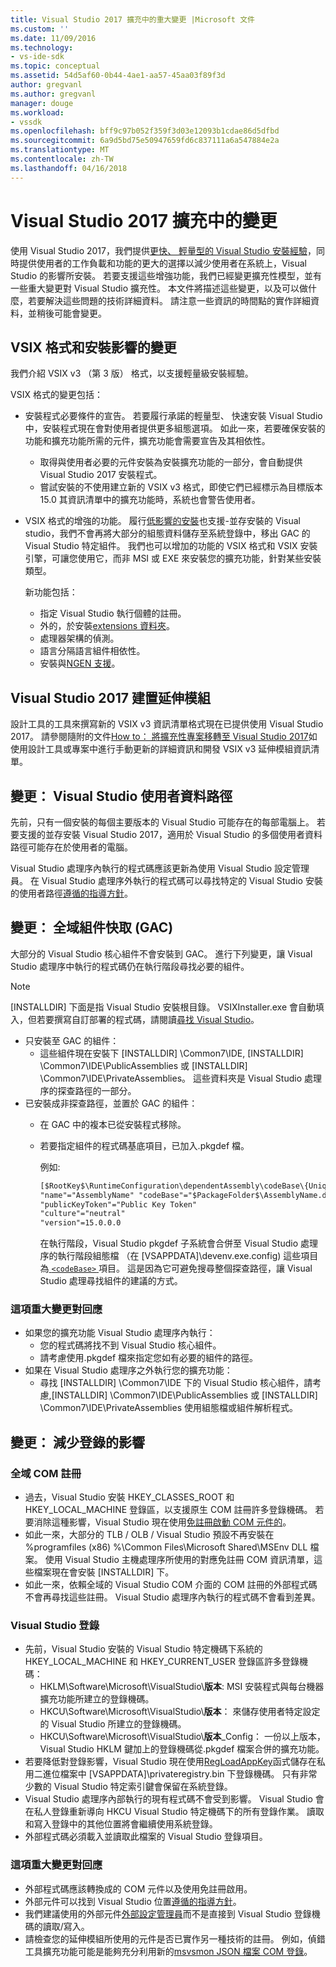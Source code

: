 ```yaml
---
title: Visual Studio 2017 擴充中的重大變更 |Microsoft 文件
ms.custom: ''
ms.date: 11/09/2016
ms.technology:
- vs-ide-sdk
ms.topic: conceptual
ms.assetid: 54d5af60-0b44-4ae1-aa57-45aa03f89f3d
author: gregvanl
ms.author: gregvanl
manager: douge
ms.workload:
- vssdk
ms.openlocfilehash: bff9c97b052f359f3d03e12093b1cdae86d5dfbd
ms.sourcegitcommit: 6a9d5bd75e50947659fd6c837111a6a547884e2a
ms.translationtype: MT
ms.contentlocale: zh-TW
ms.lasthandoff: 04/16/2018
---
```

# <a name="changes-in-visual-studio-2017-extensibility"></a>Visual Studio 2017 擴充中的變更

使用 Visual Studio 2017，我們提供[更快、 輕量型的 Visual Studio 安裝經驗](https://blogs.msdn.microsoft.com/visualstudio/2016/04/01/faster-leaner-visual-studio-installer)，同時提供使用者的工作負載和功能的更大的選擇以減少使用者在系統上，Visual Studio 的影響所安裝。 若要支援這些增強功能，我們已經變更擴充性模型，並有一些重大變更對 Visual Studio 擴充性。 本文件將描述這些變更，以及可以做什麼，若要解決這些問題的技術詳細資料。 請注意一些資訊的時間點的實作詳細資料，並稍後可能會變更。

## <a name="changes-affecting-vsix-format-and-installation"></a>VSIX 格式和安裝影響的變更

我們介紹 VSIX v3 （第 3 版） 格式，以支援輕量級安裝經驗。

VSIX 格式的變更包括：

* 安裝程式必要條件的宣告。 若要履行承諾的輕量型、 快速安裝 Visual Studio 中，安裝程式現在會對使用者提供更多組態選項。 如此一來，若要確保安裝的功能和擴充功能所需的元件，擴充功能會需要宣告及其相依性。
  * 取得與使用者必要的元件安裝為安裝擴充功能的一部分，會自動提供 Visual Studio 2017 安裝程式。
  * 嘗試安裝的不使用建立新的 VSIX v3 格式，即使它們已經標示為目標版本 15.0 其資訊清單中的擴充功能時，系統也會警告使用者。
* VSIX 格式的增強的功能。 履行[低影響的安裝](https://blogs.msdn.microsoft.com/visualstudio/2016/04/25/anatomy-of-a-low-impact-visual-studio-install)也支援-並存安裝的 Visual studio，我們不會再將大部分的組態資料儲存至系統登錄中，移出 GAC 的 Visual Studio 特定組件。 我們也可以增加的功能的 VSIX 格式和 VSIX 安裝引擎，可讓您使用它，而非 MSI 或 EXE 來安裝您的擴充功能，針對某些安裝類型。

  新功能包括：

  * 指定 Visual Studio 執行個體的註冊。
  * 外的，於安裝[extensions 資料夾](set-install-root.md)。
  * 處理器架構的偵測。
  * 語言分隔語言組件相依性。
  * 安裝與[NGEN 支援](ngen-support.md)。

## <a name="building-an-extension-for-visual-studio-2017"></a>Visual Studio 2017 建置延伸模組

設計工具的工具來撰寫新的 VSIX v3 資訊清單格式現在已提供使用 Visual Studio 2017。 請參閱隨附的文件[How to： 將擴充性專案移轉至 Visual Studio 2017](how-to-migrate-extensibility-projects-to-visual-studio-2017.md)如使用設計工具或專案中進行手動更新的詳細資訊和開發 VSIX v3 延伸模組資訊清單。

## <a name="change-visual-studio-user-data-path"></a>變更： Visual Studio 使用者資料路徑

先前，只有一個安裝的每個主要版本的 Visual Studio 可能存在的每部電腦上。 若要支援的並存安裝 Visual Studio 2017，適用於 Visual Studio 的多個使用者資料路徑可能存在於使用者的電腦。

Visual Studio 處理序內執行的程式碼應該更新為使用 Visual Studio 設定管理員。 在 Visual Studio 處理序外執行的程式碼可以尋找特定的 Visual Studio 安裝的使用者路徑[遵循的指導方針](locating-visual-studio.md)。

## <a name="change-global-assembly-cache-gac"></a>變更： 全域組件快取 (GAC)

大部分的 Visual Studio 核心組件不會安裝到 GAC。 進行下列變更，讓 Visual Studio 處理序中執行的程式碼仍在執行階段尋找必要的組件。

> [!NOTE]
> [INSTALLDIR] 下面是指 Visual Studio 安裝根目錄。 VSIXInstaller.exe 會自動填入，但若要撰寫自訂部署的程式碼，請閱讀[尋找 Visual Studio](locating-visual-studio.md)。

* 只安裝至 GAC 的組件：
  * 這些組件現在安裝下 [INSTALLDIR] \Common7\IDE\, [INSTALLDIR] \Common7\IDE\PublicAssemblies 或 [INSTALLDIR] \Common7\IDE\PrivateAssemblies。 這些資料夾是 Visual Studio 處理序的探查路徑的一部分。
* 已安裝成非探查路徑，並置於 GAC 的組件：
  * 在 GAC 中的複本已從安裝程式移除。
  * 若要指定組件的程式碼基底項目，已加入.pkgdef 檔。

    例如: 
    
    ```xml
    [$RootKey$\RuntimeConfiguration\dependentAssembly\codeBase\{UniqueGUID}]
    "name"="AssemblyName" "codeBase"="$PackageFolder$\AssemblyName.dll"
    "publicKeyToken"="Public Key Token"
    "culture"="neutral"
    "version"=15.0.0.0
    ```
    在執行階段，Visual Studio pkgdef 子系統會合併至 Visual Studio 處理序的執行階段組態檔 （在 [VSAPPDATA]\devenv.exe.config) 這些項目為[ `<codeBase>` ](https://msdn.microsoft.com/en-us/library/efs781xb(v=vs.110).aspx)項目。 這是因為它可避免搜尋整個探查路徑，讓 Visual Studio 處理尋找組件的建議的方式。

### <a name="reacting-to-this-breaking-change"></a>這項重大變更對回應

* 如果您的擴充功能 Visual Studio 處理序內執行：
  * 您的程式碼將找不到 Visual Studio 核心組件。
  * 請考慮使用.pkgdef 檔來指定您如有必要的組件的路徑。
* 如果在 Visual Studio 處理序之外執行您的擴充功能：
  * 尋找 [INSTALLDIR] \Common7\IDE 下的 Visual Studio 核心組件，請考慮\,[INSTALLDIR] \Common7\IDE\PublicAssemblies 或 [INSTALLDIR] \Common7\IDE\PrivateAssemblies 使用組態檔或組件解析程式。

## <a name="change-reduce-registry-impact"></a>變更： 減少登錄的影響

### <a name="global-com-registration"></a>全域 COM 註冊

* 過去，Visual Studio 安裝 HKEY_CLASSES_ROOT 和 HKEY_LOCAL_MACHINE 登錄區，以支援原生 COM 註冊許多登錄機碼。 若要消除這種影響，Visual Studio 現在使用[免註冊啟動 COM 元件的](https://msdn.microsoft.com/en-us/library/ms973913.aspx)。
* 如此一來，大部分的 TLB / OLB / Visual Studio 預設不再安裝在 %programfiles (x86) %\Common Files\Microsoft Shared\MSEnv DLL 檔案。 使用 Visual Studio 主機處理序所使用的對應免註冊 COM 資訊清單，這些檔案現在會安裝 [INSTALLDIR] 下。
* 如此一來，依賴全域的 Visual Studio COM 介面的 COM 註冊的外部程式碼不會再尋找這些註冊。 Visual Studio 處理序內執行的程式碼不會看到差異。

### <a name="visual-studio-registry"></a>Visual Studio 登錄

* 先前，Visual Studio 安裝的 Visual Studio 特定機碼下系統的 HKEY_LOCAL_MACHINE 和 HKEY_CURRENT_USER 登錄區許多登錄機碼：
  * HKLM\Software\Microsoft\VisualStudio\\**版本**: MSI 安裝程式與每台機器擴充功能所建立的登錄機碼。
  * HKCU\Software\Microsoft\VisualStudio\\**版本**： 來儲存使用者特定設定的 Visual Studio 所建立的登錄機碼。
  * HKCU\Software\Microsoft\VisualStudio\\**版本**_Config： 一份以上版本，Visual Studio HKLM 鍵加上的登錄機碼從.pkgdef 檔案合併的擴充功能。
* 若要降低對登錄影響，Visual Studio 現在使用[RegLoadAppKey](https://msdn.microsoft.com/en-us/library/windows/desktop/ms724886(v=vs.85).aspx)函式儲存在私用二進位檔案中 [VSAPPDATA]\privateregistry.bin 下登錄機碼。 只有非常少數的 Visual Studio 特定索引鍵會保留在系統登錄。
* Visual Studio 處理序內部執行的現有程式碼不會受到影響。 Visual Studio 會在私人登錄重新導向 HKCU Visual Studio 特定機碼下的所有登錄作業。 讀取和寫入登錄中的其他位置將會繼續使用系統登錄。
* 外部程式碼必須載入並讀取此檔案的 Visual Studio 登錄項目。

### <a name="reacting-to-this-breaking-change"></a>這項重大變更對回應

* 外部程式碼應該轉換成的 COM 元件以及使用免註冊啟用。
* 外部元件可以找到 Visual Studio 位置[遵循的指導方針](https://blogs.msdn.microsoft.com/heaths/2016/09/15/changes-to-visual-studio-15-setup)。
* 我們建議使用的外部元件[外部設定管理員](https://msdn.microsoft.com/en-us/library/microsoft.visualstudio.settings.externalsettingsmanager.aspx)而不是直接到 Visual Studio 登錄機碼的讀取/寫入。
* 請檢查您的延伸模組所使用的元件是否已實作另一種技術的註冊。 例如，偵錯工具擴充功能可能是能夠充分利用新的[msvsmon JSON 檔案 COM 登錄](migrate-debugger-COM-registration.md)。
